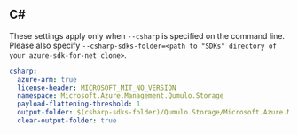 ## C#

These settings apply only when `--csharp` is specified on the command line.
Please also specify `--csharp-sdks-folder=<path to "SDKs" directory of your azure-sdk-for-net clone>`.

```yaml $(csharp)
csharp:
  azure-arm: true
  license-header: MICROSOFT_MIT_NO_VERSION
  namespace: Microsoft.Azure.Management.Qumulo.Storage
  payload-flattening-threshold: 1
  output-folder: $(csharp-sdks-folder)/Qumulo.Storage/Microsoft.Azure.Management.Qumulo.Storage/src/Generated
  clear-output-folder: true
```

